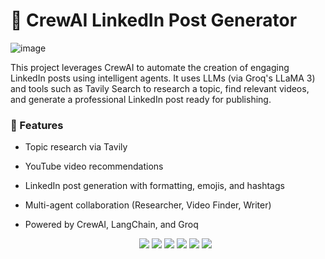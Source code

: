# 🤖 CrewAI LinkedIn Post Generator

![image](https://github.com/user-attachments/assets/0fd29963-56f7-42bc-b94c-e34d91a568eb)


This project leverages CrewAI to automate the creation of engaging LinkedIn posts using intelligent agents. It uses LLMs (via Groq's LLaMA 3) and tools such as Tavily Search to research a topic, find relevant videos, and generate a professional LinkedIn post ready for publishing.
 
### 📌 Features
- Topic research via Tavily
- YouTube video recommendations
- LinkedIn post generation with formatting, emojis, and hashtags
- Multi-agent collaboration (Researcher, Video Finder, Writer)
- Powered by CrewAI, LangChain, and Groq
  
  <p align="center"> 
   <img src="https://img.shields.io/badge/Python-3776AB?style=for-the-badge&logo=python&logoColor=white" /> 
   <img src="https://img.shields.io/badge/CrewAI-000000?style=for-the-badge&logo=data:image/svg+xml;base64,&logoColor=white" /> 
   <img src="https://img.shields.io/badge/LangChain-000000?style=for-the-badge&logo=LangChain&logoColor=white" /> 
   <img src="https://img.shields.io/badge/Groq-blueviolet?style=for-the-badge&logo=groq&logoColor=white" /> 
   <img src="https://img.shields.io/badge/HuggingFace-FFBF00?style=for-the-badge&logo=huggingface&logoColor=black" /> 
   <img src="https://img.shields.io/badge/Tavily-3F3F3F?style=for-the-badge&logo=google&logoColor=white" /> </p>
